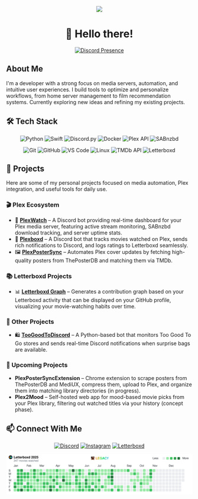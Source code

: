 <div align="center">
  <img height="150" src="https://i.imgur.com/8TtD6Su.jpeg"  />
</div>

<div align="center">
  
  # 👋 Hello there!
  
  <a href="https://discord.com/users/400672307833733121">
    <img src="https://lanyard.cnrad.dev/api/400672307833733121" alt="Discord Presence" />
  </a>
</div>

## About Me
I'm a developer with a strong focus on media servers, automation, and intuitive user experiences. I build tools to optimize and personalize workflows, from home server management to film recommendation systems. Currently exploring new ideas and refining my existing projects.

## 🛠️ Tech Stack
<div align="center">

  ![Python](https://img.shields.io/badge/Python-3776AB?style=for-the-badge&logo=python&logoColor=white)
  ![Swift](https://img.shields.io/badge/Swift-FA7343?style=for-the-badge&logo=swift&logoColor=white)
  ![Discord.py](https://img.shields.io/badge/Discord.py-5865F2?style=for-the-badge&logo=discord&logoColor=white)
  ![Docker](https://img.shields.io/badge/Docker-2496ED?style=for-the-badge&logo=docker&logoColor=white)
  ![Plex API](https://img.shields.io/badge/Plex_API-E5A00D?style=for-the-badge&logo=plex&logoColor=white)
  ![SABnzbd](https://img.shields.io/badge/SABnzbd-FCC624?style=for-the-badge&logo=sabnzbd&logoColor=black)

  ![Git](https://img.shields.io/badge/Git-F05032?style=for-the-badge&logo=git&logoColor=white)
  ![GitHub](https://img.shields.io/badge/GitHub-181717?style=for-the-badge&logo=github&logoColor=white)
  ![VS Code](https://img.shields.io/badge/VS_Code-007ACC?style=for-the-badge&logo=visual-studio-code&logoColor=white)
  ![Linux](https://img.shields.io/badge/Linux-FCC624?style=for-the-badge&logo=linux&logoColor=black)
  ![TMDb API](https://img.shields.io/badge/TMDb_API-01B4E4?style=for-the-badge&logo=themoviedatabase&logoColor=white)
  ![Letterboxd](https://img.shields.io/badge/Letterboxd-202830?style=for-the-badge&logo=letterboxd&logoColor=white)

</div>

## 🚀 Projects
Here are some of my personal projects focused on media automation, Plex integration, and useful tools for daily use.

### 🎬 Plex Ecosystem  
- 🎥 **[PlexWatch](https://github.com/nichtlegacy/PlexWatch)** – A Discord bot providing real-time dashboard for your Plex media server, featuring active stream monitoring, SABnzbd download tracking, and server uptime stats.  
- 📢 **[Plexboxd](https://github.com/nichtlegacy/Plexboxd)** – A Discord bot that tracks movies watched on Plex, sends rich notifications to Discord, and logs ratings to Letterboxd seamlessly.  
- 🖼️ **[PlexPosterSync](https://github.com/nichtlegacy/PlexPosterSync)** – Automates Plex cover updates by fetching high-quality posters from ThePosterDB and matching them via TMDb.

### 📚 Letterboxd Projects  
- 📊 **[Letterboxd Graph](https://github.com/nichtlegacy/letterboxd-graph)** – Generates a contribution graph based on your Letterboxd activity that can be displayed on your GitHub profile, visualizing your movie-watching habits over time.

### 🤖 Other Projects  
- 🛍️ **[TooGoodToDiscord](https://github.com/nichtlegacy/TooGoodToDiscord)** – A Python-based bot that monitors Too Good To Go stores and sends real-time Discord notifications when surprise bags are available.  

### 🌱 Upcoming Projects  
- **PlexPosterSyncExtension** – Chrome extension to scrape posters from ThePosterDB and MediUX, compress them, upload to Plex, and organize them into matching library directories (in progress).  
- **Plex2Mood** – Self-hosted web app for mood-based movie picks from your Plex library, filtering out watched titles via your history (concept phase).   

## 📫 Connect With Me
<p align="center">
  <a href="https://discord.com/users/400672307833733121"><img src="https://img.shields.io/badge/Discord-%235865F2.svg?style=for-the-badge&logo=discord&logoColor=white" alt="Discord"/></a>
  <a href="https://instagram.com/legacy.collector"><img src="https://img.shields.io/badge/Instagram-%23E4405F.svg?style=for-the-badge&logo=Instagram&logoColor=white" alt="Instagram"/></a>
  <a href="https://letterboxd.com/nichtlegacy"><img src="https://img.shields.io/badge/Letterboxd-%23202830.svg?style=for-the-badge&logo=letterboxd&logoColor=white" alt="Letterboxd"/></a>
</p>

<p align="center">
  <a href="https://letterboxd.com/nichtlegacy/" target="_blank">
    <picture>
      <source
        media="(prefers-color-scheme: dark)"
        srcset="https://github.com/nichtlegacy/letterboxd-graph/blob/main/images/github-letterboxd-dark.svg"
      />
      <source
        media="(prefers-color-scheme: light)"
        srcset="https://github.com/nichtlegacy/letterboxd-graph/blob/main/images/github-letterboxd-light.svg"
      />
      <img
        alt="Letterboxd contribution graph"
        src="https://github.com/nichtlegacy/letterboxd-graph/blob/main/images/github-letterboxd-light.svg"
      />
    </picture>
  </a>
</p>
